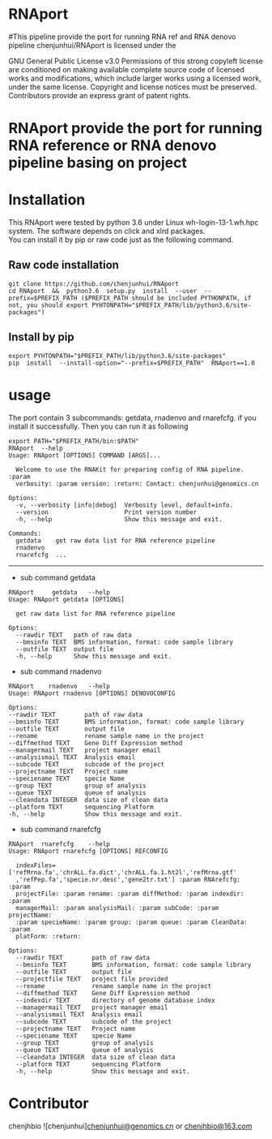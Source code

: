 # RNAport
#This pipeline provide the port for running RNA ref and RNA denovo pipeline
chenjunhui/RNAport is licensed under the

GNU General Public License v3.0
Permissions of this strong copyleft license are conditioned on making available complete source code of licensed works and modifications, which include larger works using a licensed work, under the same license. Copyright and license notices must be preserved. Contributors provide an express grant of patent rights.

RNAport  provide the port for running RNA reference or RNA denovo pipeline basing on project
====

Installation
===
This RNAport were tested by python 3.6 under Linux wh-login-13-1.wh.hpc system. The software depends on click and xlrd packages.</br>
You can install it by pip or raw code just as the following command.

Raw code installation
------------------------------------------
```
git clone https://github.com/chenjunhui/RNAport
cd RNAport  &&  python3.6  setup.py  install  --user  --prefix=$PREFIX_PATH ($PREFIX_PATH should be included PYTHONPATH, if not, you should export PYHTONPATH="$PREFIX_PATH/lib/python3.6/site-packages")
```
Install  by pip
-------------------------------------------
```
export PYHTONPATH="$PREFIX_PATH/lib/python3.6/site-packages"
pip  install  --install-option="--prefix=$PREFIX_PATH"  RNAport==1.0
```
usage
======================================================================================================
The port contain 3 subcommands: getdata, rnadenvo and rnarefcfg. if you install it successfully. Then you can run it
as following
```
export PATH="$PREFIX_PATH/bin:$PATH"
RNAport  --help
Usage: RNAport [OPTIONS] COMMAND [ARGS]...

  Welcome to use the RNAKit for preparing config of RNA pipeline. :param
  verbosity: :param version: :return: Contact: chenjunhui@genomics.cn

Options:
  -v, --verbosity [info|debug]  Verbosity level, default=info.
  --version                     Print version number
  -h, --help                    Show this message and exit.

Commands:
  getdata    get raw data list for RNA reference pipeline
  rnadenvo
  rnarefcfg  ...
  ```
  *********************************************************************************************************************
  * sub command getdata
```
RNAport     getdata   --help
Usage: RNAport getdata [OPTIONS]

  get raw data list for RNA reference pipeline

Options:
  --rawdir TEXT   path of raw data
  --bmsinfo TEXT  BMS information, format: code sample library
  --outfile TEXT  output file
  -h, --help      Show this message and exit.
  ```
  * sub command  rnadenvo
  ```
  RNAport    rnadenvo   --help
  Usage: RNAport rnadenvo [OPTIONS] DENOVOCONFIG

Options:
  --rawdir TEXT        path of raw data
  --bmsinfo TEXT       BMS information, format: code sample library
  --outfile TEXT       output file
  --rename             rename sample name in the project
  --diffmethod TEXT    Gene Diff Expression method
  --managermail TEXT   project manager email
  --analysismail TEXT  Analysis email
  --subcode TEXT       subcode of the project
  --projectname TEXT   Project name
  --speciename TEXT    specie Name
  --group TEXT         group of analysis
  --queue TEXT         queue of analysis
  --cleandata INTEGER  data size of clean data
  --platform TEXT      sequencing Platform
  -h, --help           Show this message and exit.
```
* sub command  rnarefcfg
```
RNAport  rnarefcfg    --help
Usage: RNAport rnarefcfg [OPTIONS] REFCONFIG

  indexFiles=['refMrna.fa','chrALL.fa.dict','chrALL.fa.1.ht2l','refMrna.gtf'
  ,'refPep.fa','specie.nr.desc','gene2tr.txt'] :param RNArefcfg: :param
  projectFile: :param rename: :param diffMethod: :param indexdir: :param
  managerMail: :param analysisMail: :param subCode: :param projectName:
  :param specieName: :param group: :param queue: :param CleanData: :param
  platForm: :return:

Options:
  --rawdir TEXT        path of raw data
  --bmsinfo TEXT       BMS information, format: code sample library
  --outfile TEXT       output file
  --projectfile TEXT   project file provided
  --rename             rename sample name in the project
  --diffmethod TEXT    Gene Diff Expression method
  --indexdir TEXT      directory of genome database index
  --managermail TEXT   project manager email
  --analysismail TEXT  Analysis email
  --subcode TEXT       subcode of the project
  --projectname TEXT   Project name
  --speciename TEXT    specie Name
  --group TEXT         group of analysis
  --queue TEXT         queue of analysis
  --cleandata INTEGER  data size of clean data
  --platform TEXT      sequencing Platform
  -h, --help           Show this message and exit.
  ```
  Contributor
  ==============================================================================================
  chenjhbio  ![chenjunhui]chenjunhui@genomics.cn  or  chenjhbio@163.com
  
  
  
  
